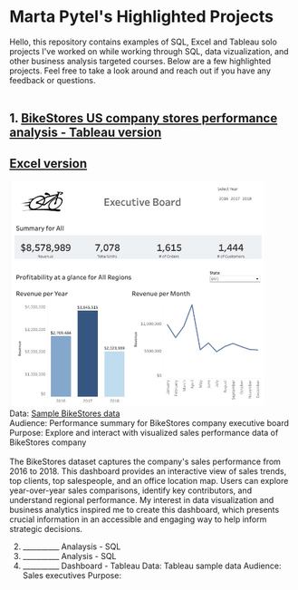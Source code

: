 # **Marta Pytel's Highlighted Projects**

Hello, this repository contains examples of SQL, Excel and Tableau solo projects I've worked on while working through SQL, data vizualization, and other business analysis targeted courses. Below are a few highlighted projects. Feel free to take a look around and reach out if you have any feedback or questions.<br><br>

## 1. **[BikeStores US company stores performance analysis - Tableau version](https://public.tableau.com/views/BikeStore_17164798131360/Dashboard1?:language=en-US&publish=yes&:sid=&:display_count=n&:origin=viz_share_link)**<br>
## [Excel version](https://github.com/martapytel/files/blob/main/BikeStores%20Excel.xlsx) <br>
<img src="https://github.com/martapytel/images/blob/main/Image%2027-05-2024%20at%2012.20.jpeg" data-canonical-src="https://gyazo.com/eb5c5741b6a9a16c692170a41a49c858.png" width="450" height="400" /> <br>
Data: [Sample BikeStores data](https://docs.google.com/spreadsheets/d/1ESMiCguVJjUzjVNxLffngDrHsQcMFHrt/edit#gid=1194135803)<br>
Audience: Performance summary for BikeStores company executive board<br>
Purpose: Explore and interact with visualized sales performance data of BikeStores company <br><br>
The BikeStores dataset captures the company's sales performance from 2016 to 2018. This dashboard provides an interactive view of sales trends, top clients, top salespeople, and an office location map. Users can explore year-over-year sales comparisons, identify key contributors, and understand regional performance. My interest in data visualization and business analytics inspired me to create this dashboard, which presents crucial information in an accessible and engaging way to help inform strategic decisions.

2. __________ Analaysis - SQL
3. __________ Analysis - SQL
4. __________ Dashboard - Tableau
Data: Tableau sample data
Audience: Sales executives
Purpose: 
